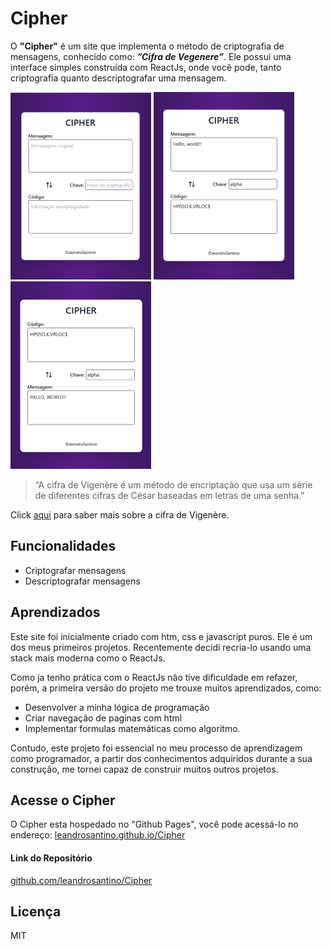 # Cipher

O **"Cipher"** é um site que implementa o método de criptografia de mensagens,
conhecido como: _**”Cifra de Vegenere”**_. Ele possui uma interface simples
construída com ReactJs, onde você pode, tanto criptografia quanto
descriptografar uma mensagem.

![teste](https://github.com/leandrosantino/Cipher/blob/main/public/cipher1.png?raw=true)
![teste](https://github.com/leandrosantino/Cipher/blob/main/public/cipher2.png?raw=true)
![teste](https://github.com/leandrosantino/Cipher/blob/main/public/cipher3.png?raw=true)

> “A cifra de Vigenère é um método de encriptação que usa um série de diferentes
> cifras de César baseadas em letras de uma senha.”

Click [aqui](https://en.wikipedia.org/wiki/Vigen%C3%A8re_cipher) para saber mais
sobre a cifra de Vigenère.

## Funcionalidades

- Criptografar mensagens
- Descriptografar mensagens

## Aprendizados

Este site foi inicialmente criado com htm, css e javascript puros. Ele é um dos
meus primeiros projetos. Recentemente decidi recria-lo usando uma stack mais
moderna como o ReactJs.

Como ja tenho prática com o ReactJs não tive dificuldade em refazer, porém, a
primeira versão do projeto me trouxe muitos aprendizados, como:

- Desenvolver a minha lógica de programação
- Criar navegação de paginas com html
- Implementar formulas matemáticas como algoritmo.

Contudo, este projeto foi essencial no meu processo de aprendizagem como
programador, a partir dos conhecimentos adquiridos durante a sua construção, me
tornei capaz de construir muitos outros projetos.

## Acesse o Cipher

O Cipher esta hospedado no "Github Pages", você pode acessá-lo no endereço:
[leandrosantino.github.io/Cipher](https://leandrosantino.github.io/Cipher/)

#### Link do Repositório

[github.com/leandrosantino/Cipher](https://github.com/leandrosantino/Cipher)

## Licença

MIT
